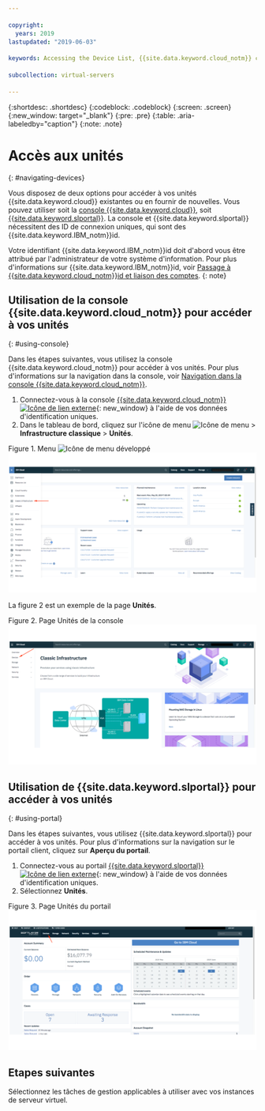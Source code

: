 ```yaml
---

copyright:
  years: 2019
lastupdated: "2019-06-03"

keywords: Accessing the Device List, {{site.data.keyword.cloud_notm}} console, {{site.data.keyword.cloud_notm}} infrastructure customer portal

subcollection: virtual-servers

---
```


{:shortdesc: .shortdesc}
{:codeblock: .codeblock}
{:screen: .screen}
{:new_window: target="_blank"}
{:pre: .pre}
{:table: .aria-labeledby="caption"}
{:note: .note}

# Accès aux unités 
{: #navigating-devices}

Vous disposez de deux options pour accéder à vos unités {{site.data.keyword.cloud}} existantes ou en fournir de nouvelles. Vous pouvez utiliser soit la [console {{site.data.keyword.cloud}}](#using-console), soit [{{site.data.keyword.slportal}}](#using-portal). La console et {{site.data.keyword.slportal}} nécessitent des ID de connexion uniques, qui sont des {{site.data.keyword.IBM_notm}}id. 

Votre identifiant {{site.data.keyword.IBM_notm}}id doit d'abord vous être attribué par l'administrateur de votre système d'information. Pour plus d'informations sur {{site.data.keyword.IBM_notm}}id, voir [Passage à {{site.data.keyword.cloud_notm}}id et liaison des comptes](/docs/account?topic=account-unifyingaccounts#unifyingaccounts).
{: note}

## Utilisation de la console {{site.data.keyword.cloud_notm}} pour accéder à vos unités
{: #using-console}

Dans les étapes suivantes, vous utilisez la console {{site.data.keyword.cloud_notm}} pour accéder à vos unités. Pour plus d'informations sur la navigation dans la console, voir [Navigation dans la console {{site.data.keyword.cloud_notm}}](/docs/overview?topic=overview-ui#ui).

1. Connectez-vous à la console [{{site.data.keyword.cloud_notm}} ![Icône de lien externe](../../icons/launch-glyph.svg "Icône de lien externe")](https://cloud.ibm.com/){: new_window} à l'aide de vos données d'identification uniques.
2. Dans le tableau de bord, cliquez sur l'icône de menu ![Icône de menu](../../icons/icon_hamburger.svg) > **Infrastructure classique** > **Unités**.

Figure 1. Menu ![Icône de menu](../../icons/icon_hamburger.svg) développé
![Figure 1. Menu ![Icône de menu](../../icons/icon_hamburger.svg) développé](/images/expanded-hamburger-menu.png "Menu ![Icône de menu](../../icons/icon_hamburger.svg) développé")

La figure 2 est un exemple de la page **Unités**.

Figure 2. Page Unités de la console
![Figure 2. Page Unités de la console](/images/device-list.png "Page Unités de la console")

## Utilisation de {{site.data.keyword.slportal}} pour accéder à vos unités
{: #using-portal}

Dans les étapes suivantes, vous utilisez {{site.data.keyword.slportal}} pour accéder à vos unités. Pour plus d'informations sur la navigation sur le portail client, cliquez sur **Aperçu du portail**.

1. Connectez-vous au portail [{{site.data.keyword.slportal}} ![Icône de lien externe](../../icons/launch-glyph.svg "Icône de lien externe")](https://control.softlayer.com){: new_window} à l'aide de vos données d'identification uniques. 
2. Sélectionnez **Unités**.

Figure 3. Page Unités du portail
![Figure 3. Page Unités du portail](/images/portal_device_list.png "Page Unités du portail")

## Etapes suivantes

Sélectionnez les tâches de gestion applicables à utiliser avec vos instances de serveur virtuel. 
